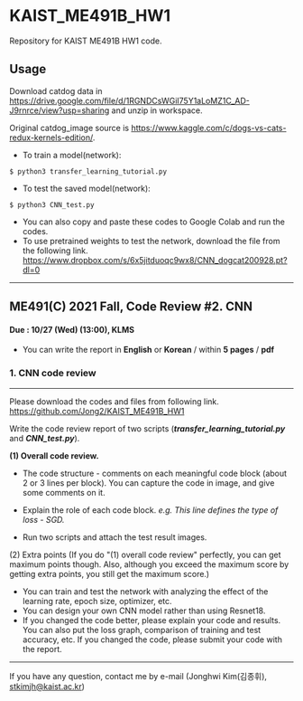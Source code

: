 # KAIST_ME491B_HW1
Repository for KAIST ME491B HW1 code.

## Usage
Download catdog data in https://drive.google.com/file/d/1RGNDCsWGiI75Y1aLoMZ1C_AD-J9rnrce/view?usp=sharing and unzip in workspace.

Original catdog_image source is https://www.kaggle.com/c/dogs-vs-cats-redux-kernels-edition/.

- To train a model(network):

```
$ python3 transfer_learning_tutorial.py
```

- To test the saved model(network):

```
$ python3 CNN_test.py
```
- You can also copy and paste these codes to Google Colab and run the codes.
- To use pretrained weights to test the network, download the file from the following link.
https://www.dropbox.com/s/6x5jitduoqc9wx8/CNN_dogcat200928.pt?dl=0

___

## ME491(C) 2021 Fall, Code Review #2. CNN                                  

#### Due : 10/27 (Wed) (13:00), KLMS

- You can write the report in **English** or **Korean** / within **5 pages** / **pdf**

### 1. CNN code review

___

Please download the codes and files from following link.
https://github.com/Jong2/KAIST_ME491B_HW1

Write the code review report of two scripts (***transfer_learning_tutorial.py*** and ***CNN_test.py***).

**(1) Overall code review.**

- The code structure - comments on each meaningful code block (about 2 or 3 lines per block). You can capture the code in image, and give some comments on it.
- Explain the role of each code block. *e.g. This line defines the type of loss - SGD.*

- Run two scripts and attach the test result images.

(2) Extra points  (If you do "(1) overall code review"  perfectly, you can get maximum points though. Also, although you exceed the maximum score by getting extra points, you still get the maximum score.)

- You can train and test the network with analyzing the effect of the learning rate, epoch size, optimizer, etc.
- You can design your own CNN model rather than using Resnet18.
- If you changed the code better, please explain your code and results. You can also put the loss graph, comparison of training and test accuracy, etc. If you changed the code, please submit your code with the report.

---

If you have any question, contact me by e-mail (Jonghwi Kim(김종휘), stkimjh@kaist.ac.kr)
